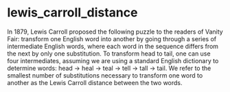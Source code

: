 # lewis_carroll_distance
In 1879, Lewis Carroll proposed the following puzzle to the readers of Vanity Fair: transform one English word into another by going through a series of intermediate English words, where each word in the sequence differs from the next by only one substitution. To transform head to tail, one can use four intermediates, assuming we are using a standard English dictionary to determine words: head → heal → teal → tell → tall → tail. We refer to the smallest number of substitutions necessary to transform one word to another as the Lewis Carroll distance between the two words.

